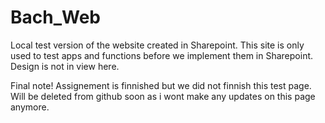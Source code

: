 # Bach_Web

Local test version of the website created in Sharepoint.
This site is only used to test apps and functions before we implement them in Sharepoint.
Design is not in view here.

Final note!
Assignement is finnished but we did not finnish this test page.
Will be deleted from github soon as i wont make any updates on this page anymore.
